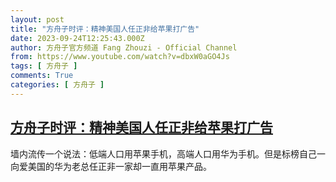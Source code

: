 ```yaml
---
layout: post
title: "方舟子时评：精神美国人任正非给苹果打广告"
date: 2023-09-24T12:25:43.000Z
author: 方舟子官方频道 Fang Zhouzi - Official Channel
from: https://www.youtube.com/watch?v=dbxW0aGO4Js
tags: [ 方舟子 ]
comments: True
categories: [ 方舟子 ]
---
```

<!--1695558343000-->
[方舟子时评：精神美国人任正非给苹果打广告](https://www.youtube.com/watch?v=dbxW0aGO4Js)
------

<div>
墙内流传一个说法：低端人口用苹果手机，高端人口用华为手机。但是标榜自己一向爱美国的华为老总任正非一家却一直用苹果产品。
</div>
